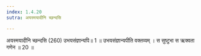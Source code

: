 ```yaml
---
index: 1.4.20
sutra: अयस्मयादीनि च्छन्दसि

---
```

 अयस्मयादीनि च्छन्दसि (260) उभयसंज्ञान्यपि॥ 1 ॥ उभयसंज्ञान्यपीति वक्तव्यम् । स सुष्टुभा स ऋक्वता गणेन ॥ 20 ॥ 